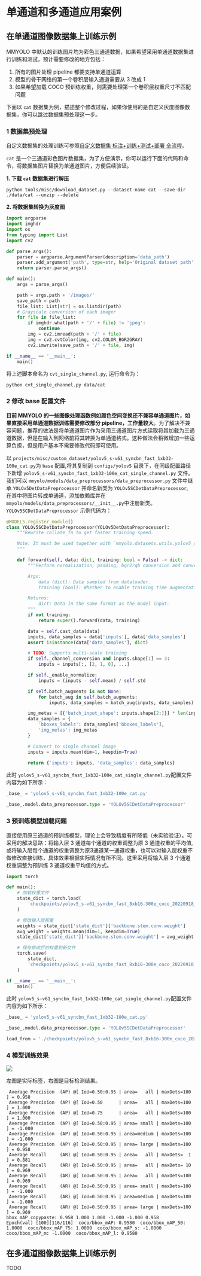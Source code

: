 # 单通道和多通道应用案例

## 在单通道图像数据集上训练示例

MMYOLO 中默认的训练图片均为彩色三通道数据，如果希望采用单通道数据集进行训练和测试，预计需要修改的地方包括：

1. 所有的图片处理 pipeline 都要支持单通道运算
2. 模型的骨干网络的第一个卷积层输入通道需要从 3 改成 1
3. 如果希望加载 COCO 预训练权重，则需要处理第一个卷积层权重尺寸不匹配问题

下面以 `cat` 数据集为例，描述整个修改过程，如果你使用的是自定义灰度图像数据集，你可以跳过数据集预处理这一步。

### 1 数据集预处理

自定义数据集的处理训练可参照[自定义数据集 标注+训练+测试+部署 全流程](../recommended_topics/labeling_to_deployment_tutorials.md)。

`cat` 是一个三通道彩色图片数据集，为了方便演示，你可以运行下面的代码和命令，将数据集图片替换为单通道图片，方便后续验证。

**1. 下载 `cat` 数据集进行解压**

```shell
python tools/misc/download_dataset.py --dataset-name cat --save-dir ./data/cat --unzip --delete
```

**2. 将数据集转换为灰度图**

```python
import argparse
import imghdr
import os
from typing import List
import cv2

def parse_args():
    parser = argparse.ArgumentParser(description='data_path')
    parser.add_argument('path', type=str, help='Original dataset path')
    return parser.parse_args()

def main():
    args = parse_args()

    path = args.path + '/images/'
    save_path = path
    file_list: List[str] = os.listdir(path)
    # Grayscale conversion of each imager
    for file in file_list:
        if imghdr.what(path + '/' + file) != 'jpeg':
            continue
        img = cv2.imread(path + '/' + file)
        img = cv2.cvtColor(img, cv2.COLOR_BGR2GRAY)
        cv2.imwrite(save_path + '/' + file, img)

if __name__ == '__main__':
    main()
```

将上述脚本命名为 `cvt_single_channel.py`, 运行命令为：

```shell
python cvt_single_channel.py data/cat
```

### 2 修改 base 配置文件

**目前 MMYOLO 的一些图像处理函数例如颜色空间变换还不兼容单通道图片，如果直接采用单通道数据训练需要修改部分 pipeline，工作量较大**。为了解决不兼容问题，推荐的做法是将单通道图片作为采用三通道图片方式读取将其加载为三通道数据，但是在输入到网络前将其转换为单通道格式。这种做法会稍微增加一些运算负担，但是用户基本不需要修改代码即可使用。

以 `projects/misc/custom_dataset/yolov5_s-v61_syncbn_fast_1xb32-100e_cat.py`为 `base` 配置,将其复制到 `configs/yolov5` 目录下，在同级配置路径下新增 `yolov5_s-v61_syncbn_fast_1xb32-100e_cat_single_channel.py` 文件。 我们可以 `mmyolo/models/data_preprocessors/data_preprocessor.py` 文件中继承 `YOLOv5DetDataPreprocessor` 并命名新类为 `YOLOv5SCDetDataPreprocessor`, 在其中将图片转成单通道，添加依赖库并在`mmyolo/models/data_preprocessors/__init__.py`中注册新类。 `YOLOv5SCDetDataPreprocessor` 示例代码为：

```python
@MODELS.register_module()
class YOLOv5SCDetDataPreprocessor(YOLOv5DetDataPreprocessor):
    """Rewrite collate_fn to get faster training speed.

    Note: It must be used together with `mmyolo.datasets.utils.yolov5_collate`
    """

    def forward(self, data: dict, training: bool = False) -> dict:
        """Perform normalization, padding, bgr2rgb conversion and convert to single channel image based on ``DetDataPreprocessor``.

        Args:
            data (dict): Data sampled from dataloader.
            training (bool): Whether to enable training time augmentation.

        Returns:
            dict: Data in the same format as the model input.
        """
        if not training:
            return super().forward(data, training)

        data = self.cast_data(data)
        inputs, data_samples = data['inputs'], data['data_samples']
        assert isinstance(data['data_samples'], dict)

        # TODO: Supports multi-scale training
        if self._channel_conversion and inputs.shape[1] == 3:
            inputs = inputs[:, [2, 1, 0], ...]

        if self._enable_normalize:
            inputs = (inputs - self.mean) / self.std

        if self.batch_augments is not None:
            for batch_aug in self.batch_augments:
                inputs, data_samples = batch_aug(inputs, data_samples)

        img_metas = [{'batch_input_shape': inputs.shape[2:]}] * len(inputs)
        data_samples = {
            'bboxes_labels': data_samples['bboxes_labels'],
            'img_metas': img_metas
        }

        # Convert to single channel image
        inputs = inputs.mean(dim=1, keepdim=True)

        return {'inputs': inputs, 'data_samples': data_samples}
```

此时 `yolov5_s-v61_syncbn_fast_1xb32-100e_cat_single_channel.py`配置文件内容为如下所示：

```python
_base_ = 'yolov5_s-v61_syncbn_fast_1xb32-100e_cat.py'

_base_.model.data_preprocessor.type = 'YOLOv5SCDetDataPreprocessor'
```

### 3 预训练模型加载问题

直接使用原三通道的预训练模型，理论上会导致精度有所降低（未实验验证）。可采用的解决思路：将输入层 3 通道每个通道的权重调整为原 3 通道权重的平均值, 或将输入层每个通道的权重调整为原3通道某一通道权重，也可以对输入层权重不做修改直接训练，具体效果根据实际情况有所不同。这里采用将输入层 3 个通道权重调整为预训练 3 通道权重平均值的方式。

```python
import torch

def main():
    # 加载权重文件
    state_dict = torch.load(
        'checkpoints/yolov5_s-v61_syncbn_fast_8xb16-300e_coco_20220918_084700-86e02187.pth'
    )

    # 修改输入层权重
    weights = state_dict['state_dict']['backbone.stem.conv.weight']
    avg_weight = weights.mean(dim=1, keepdim=True)
    state_dict['state_dict']['backbone.stem.conv.weight'] = avg_weight

    # 保存修改后的权重到新文件
    torch.save(
        state_dict,
        'checkpoints/yolov5_s-v61_syncbn_fast_8xb16-300e_coco_20220918_084700-86e02187_single_channel.pth'
    )

if __name__ == '__main__':
    main()
```

此时 `yolov5_s-v61_syncbn_fast_1xb32-100e_cat_single_channel.py`配置文件内容为如下所示：

```python
_base_ = 'yolov5_s-v61_syncbn_fast_1xb32-100e_cat.py'

_base_.model.data_preprocessor.type = 'YOLOv5SCDetDataPreprocessor'

load_from = './checkpoints/yolov5_s-v61_syncbn_fast_8xb16-300e_coco_20220918_084700-86e02187_single_channel.pth'
```

### 4 模型训练效果

<img src="https://raw.githubusercontent.com/landhill/mmyolo/main/resources/cat_single_channel_test.jpeg"/>

左图是实际标签，右图是目标检测结果。

```shell
 Average Precision  (AP) @[ IoU=0.50:0.95 | area=   all | maxDets=100 ] = 0.958
 Average Precision  (AP) @[ IoU=0.50      | area=   all | maxDets=100 ] = 1.000
 Average Precision  (AP) @[ IoU=0.75      | area=   all | maxDets=100 ] = 1.000
 Average Precision  (AP) @[ IoU=0.50:0.95 | area= small | maxDets=100 ] = -1.000
 Average Precision  (AP) @[ IoU=0.50:0.95 | area=medium | maxDets=100 ] = -1.000
 Average Precision  (AP) @[ IoU=0.50:0.95 | area= large | maxDets=100 ] = 0.958
 Average Recall     (AR) @[ IoU=0.50:0.95 | area=   all | maxDets=  1 ] = 0.881
 Average Recall     (AR) @[ IoU=0.50:0.95 | area=   all | maxDets= 10 ] = 0.969
 Average Recall     (AR) @[ IoU=0.50:0.95 | area=   all | maxDets=100 ] = 0.969
 Average Recall     (AR) @[ IoU=0.50:0.95 | area= small | maxDets=100 ] = -1.000
 Average Recall     (AR) @[ IoU=0.50:0.95 | area=medium | maxDets=100 ] = -1.000
 Average Recall     (AR) @[ IoU=0.50:0.95 | area= large | maxDets=100 ] = 0.969
bbox_mAP_copypaste: 0.958 1.000 1.000 -1.000 -1.000 0.958
Epoch(val) [100][116/116]  coco/bbox_mAP: 0.9580  coco/bbox_mAP_50: 1.0000  coco/bbox_mAP_75: 1.0000  coco/bbox_mAP_s: -1.0000  coco/bbox_mAP_m: -1.0000  coco/bbox_mAP_l: 0.9580
```

## 在多通道图像数据集上训练示例

TODO
